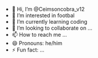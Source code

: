 - 👋 Hi, I’m @Ceimsoncobra_v12
- 👀 I’m interested in footbal
- 🌱 I’m currently learning coding
- 💞️ I’m looking to collaborate on ...
- 📫 How to reach me ...
- 😄 Pronouns: he/him
- ⚡ Fun fact: ...

<!---
valcarymaster/valcarymaster is a ✨ special ✨ repository because its `README.md` (this file) appears on your GitHub profile.
You can click the Preview link to take a look at your changes.
--->
